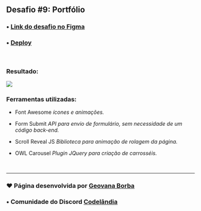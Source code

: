 ## Desafio #9: Portfólio

### • [Link do desafio no Figma](https://www.figma.com/file/Yb9IBH56g7T1hdIyZ3BMNO/Desafios---Codel%C3%A2ndia?type=design&node-id=13190-2&mode=design&t=LO6De36FxHllsujU-0) 

### • [Deploy](https://geovanaborba.github.io/Codelandia-desafios/Desafio-9/) 

<br>

### Resultado: 

<img src="./assets/img/resultado_desafio9.gif">

<br>

### Ferramentas utilizadas:

* Font Awesome 
*ícones e animações.*

* Form Submit
*API para envio de formulário, sem necessidade de um código back-end.*

* Scroll Reveal JS
*Biblioteca para animação de rolagem da página.*

* OWL Carousel 
*Plugin JQuery para criação de carrosséis.*

<br>

<hr>

### ♥ Página desenvolvida por [Geovana Borba](https://www.linkedin.com/in/geovanaborba/)

### • Comunidade do Discord [Codelândia](https://discord.gg/79qyJwdsGk)